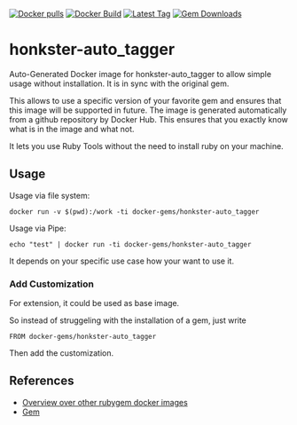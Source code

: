 [![Docker pulls](https://img.shields.io/docker/pulls/rubygem/honkster-auto_tagger.svg)](https://hub.docker.com/r/rubygem/honkster-auto_tagger/)
[![Docker Build](https://img.shields.io/docker/automated/rubygem/honkster-auto_tagger.svg)](https://hub.docker.com/r/rubygem/honkster-auto_tagger/)
[![Latest Tag](https://img.shields.io/github/tag/docker-rubygem/honkster-auto_tagger.svg)](https://hub.docker.com/r/rubygem/honkster-auto_tagger/)
[![Gem Downloads](https://img.shields.io/gem/dt/honkster-auto_tagger.svg)](https://rubygems.org/gems/honkster-auto_tagger/)
# honkster-auto_tagger

Auto-Generated Docker image for honkster-auto_tagger to allow simple usage without installation.
It is in sync with the original gem.

This allows to use a specific version of your favorite gem and ensures that this image will be supported in future.
The image is generated automatically from a github repository by Docker Hub.
This ensures that you exactly know what is in the image and what not.

It lets you use Ruby Tools without the need to install ruby on your machine.

## Usage

Usage via file system:

`docker run -v $(pwd):/work -ti docker-gems/honkster-auto_tagger`

Usage via Pipe:

`echo "test" | docker run -ti docker-gems/honkster-auto_tagger`

It depends on your specific use case how your want to use it.

### Add Customization

For extension, it could be used as base image.

So instead of struggeling with the installation of a gem, just write

`FROM docker-gems/honkster-auto_tagger`

Then add the customization.

## References

 - [Overview over other rubygem docker images](https://github.com/thinkbot/docker-rubygem)
 - [Gem](https://rubygems.org/gems/honkster-auto_tagger/)
